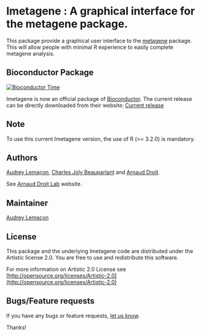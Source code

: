 Imetagene : A graphical interface for the metagene package.
=====================


This package provide a graphical user interface to the [metagene](https://www.bioconductor.org/packages/release/bioc/html/metagene.html) package. This will allow people with minimal R experience to easily complete metagene analysis.

## Bioconductor Package ##

[![Bioconductor Time](http://bioconductor.org/shields/years-in-bioc/Imetagene.svg)](http://bioconductor.org/packages/release/bioc/html/Imetagene.html "Bioconductor status")

Imetagene is now an official package of [Bioconductor](http://bioconductor.org/). The current release can be directly downloaded from their website:
[Current release](http://www.bioconductor.org/packages/release/bioc/html/Imetagene.html)


## Note ##

To use this current Imetagene version, the use of R (>= 3.2.0) is mandatory.

## Authors ##

[Audrey Lemaçon](https://www.linkedin.com/in/audreylemacon "Audrey Lemaçon"), 
[Charles Joly Beauparlant](http://ca.linkedin.com/pub/charles-joly-beauparlant/89/491/3b3 "Charles Joly Beauparlant")
and [Arnaud Droit](http://ca.linkedin.com/in/drarnaud "Arnaud Droit").

See [Arnaud Droit Lab](http://bioinformatique.ulaval.ca/home/ "Arnaud Droit Lab") 
website.

## Maintainer ##

[Audrey Lemaçon](https://www.linkedin.com/in/audreylemacon "Audrey Lemaçon")

## License ##

This package and the underlying Imetagene code are distributed under the 
Artistic license 2.0. You are free to use and redistribute this software. 

For more information on Artistic 2.0 License see
[http://opensource.org/licenses/Artistic-2.0](http://opensource.org/licenses/Artistic-2.0)

## Bugs/Feature requests ##

If you have any bugs or feature requests, 
[let us know](https://github.com/andronekomimi/Imetagene/issues). 

Thanks!
